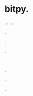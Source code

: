 # bitpy.
.
.
.
.












.






















































.
























.



























.

















































































.































































.









.
